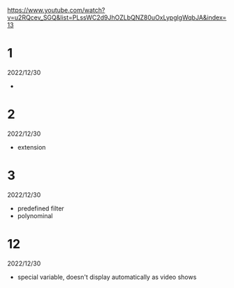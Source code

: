 https://www.youtube.com/watch?v=u2RQcev_SGQ&list=PLssWC2d9JhOZLbQNZ80uOxLypglgWqbJA&index=13

# 1

2022/12/30

- 

# 2

2022/12/30

- extension

# 3

2022/12/30

- predefined filter
- polynominal

# 12

2022/12/30

- special variable, doesn't display automatically as video shows
